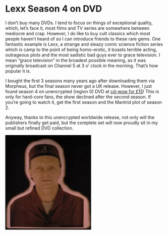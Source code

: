 # Lexx Season 4 on DVD

I don’t buy many DVDs. I tend to focus on things of exceptional quality, which,
let’s face it, most films and TV series are somewhere between mediocre and
crap. However, I do like to buy cult classics which most people haven’t heard
of so I can introduce friends to these rare gems. One fantastic example is
Lexx, a strange and sleazy comic science fiction series which is camp to the
point of being homo-erotic, it boasts terrible acting, outrageous plots and the
most sadistic bad guys ever to grace television. I mean “grace television” in
the broadest possible meaning, as it was originally broadcast on Channel 5 at 3
o’ clock in the morning. That’s how popular it is.

I bought the first 3 seasons many years ago after downloading them via Morpheus,
but the final season never got a UK release. However, I just found season 4 on
unencrypted (region 0) DVD at
[cd-wow for £15](https://web.archive.org/web/20091207064353/http://www.cdwow.com/DVD/LEXX-TV-SERIES-SEASON-4-COMPLETE/dp/pc/3077237)! This is only for hard-core fans, the show declined after the second
season. If you’re going to watch it, get the first season and the Mantrid plot
of season 2.

Anyway, thanks to this unencrypted worldwide release, not only will the
publishers finally get paid, but the complete set will now proudly sit in my
small but refined DVD collection.

![Stanley Tweedle](stan.gif)
